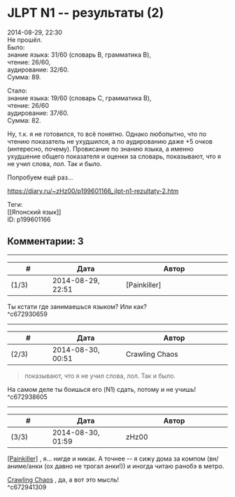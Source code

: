 JLPT N1 -- результаты (2)
=========================

  
2014-08-29, 22:30  
 Не прошёл.   
 Было:   
 знание языка: 31/60 (словарь B, грамматика B),   
 чтение: 26/60,   
 аудирование: 32/60.   
 Сумма: 89.   
   
 Стало:   
 знание языка: 19/60 (словарь C, грамматика B),   
 чтение: 26/60   
 аудирование: 37/60.   
 Сумма: 82.   
   
 Ну, т.к. я не готовился, то всё понятно. Однако любопытно, что по чтению показатель не ухудшился, а по аудированию даже +5 очков (интересно, почему). Провисание по знанию языка, а именно ухудшение общего показателя и оценки за словарь, показывают, что я не учил слова, лол. Так и было.   
   
 Попробуем ещё раз...   
  
<https://diary.ru/~zHz00/p199601166_jlpt-n1-rezultaty-2.htm>  
  
Теги:  
[[Японский язык]]  
ID: p199601166  


Комментарии: 3
--------------

  


---



|         #         |              Дата              |                     Автор                     |           ID           |
| --- | --- | --- | --- |
| (1/3) | 2014-08-29, 22:51 | [Painkiller] | c672930659 |

  
 Ты кстати где занимаешься языком? Или как?   
 ^c672930659

---



|         #         |              Дата              |                     Автор                     |           ID           |
| --- | --- | --- | --- |
| (2/3) | 2014-08-30, 00:51 | Crawling Chaos | c672938605 |

  
 > показывают, что я не учил слова, лол. Так и было.   
   
 На самом деле ты боишься его (N1) сдать, потому и не учишь!   
 ^c672938605

---



|         #         |              Дата              |                     Автор                     |           ID           |
| --- | --- | --- | --- |
| (3/3) | 2014-08-30, 01:59 | zHz00 | c672941309 |

  
  [[Painkiller]](http://Painkiller00.diary.ru "12 витаминов")  , я... нигде и никак. А точнее -- я сижу дома за компом (вн/аниме/анки (ох давно не трогал анки!)) и иногда читаю ранобэ в метро.   
   
  [Crawling Chaos](http://degozaru.diary.ru "de gozaru")  , да, а вот это мысль!   
 ^c672941309